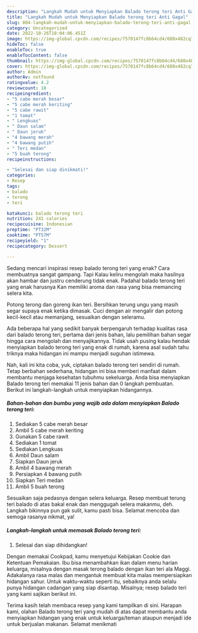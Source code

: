 ```yaml
---
description: "Langkah Mudah untuk Menyiapkan Balado terong teri Anti Gagal"
title: "Langkah Mudah untuk Menyiapkan Balado terong teri Anti Gagal"
slug: 804-langkah-mudah-untuk-menyiapkan-balado-terong-teri-anti-gagal
category: Uncategorized
date: 2022-10-26T18:04:06.451Z
image: https://img-global.cpcdn.com/recipes/7570147fc8b64cd4/680x482cq70/balado-terong-teri-foto-resep-utama.jpg
hideToc: false
enableToc: true
enableTocContent: false
thumbnail: https://img-global.cpcdn.com/recipes/7570147fc8b64cd4/680x482cq70/balado-terong-teri-foto-resep-utama.jpg
cover: https://img-global.cpcdn.com/recipes/7570147fc8b64cd4/680x482cq70/balado-terong-teri-foto-resep-utama.jpg
author: Admin
authorAv: notfound
ratingvalue: 4.2
reviewcount: 18
recipeingredient:
- "5 cabe merah besar"
- "5 cabe merah keriting"
- "5 cabe rawit"
- "1 tomat"
- " Lengkuas"
- " Daun salam"
- " Daun jeruk"
- "4 bawang merah"
- "4 bawang putih"
- " Teri medan"
- "5 buah terong"
recipeinstructions:

- "Selesai dan siap dinikmati!"
categories:
- Resep
tags:
- balado
- terong
- teri

katakunci: balado terong teri 
nutrition: 241 calories
recipecuisine: Indonesian
preptime: "PT32M"
cooktime: "PT57M"
recipeyield: "1"
recipecategory: Dessert

---
```



Sedang mencari inspirasi resep balado terong teri yang enak? Cara membuatnya sangat gampang. Tapi Kalau keliru mengolah maka hasilnya akan hambar dan justru cenderung tidak enak. Padahal balado terong teri yang enak harusnya Kan memiliki aroma dan rasa yang bisa memancing selera kita.


Potong terong dan goreng ikan teri. Bersihkan terung ungu yang masih segar supaya enak ketika dimasak. Cuci dengan air mengalir dan potong kecil-kecil atau memanjang, sesuaikan dengan seleramu.

Ada beberapa hal yang sedikit banyak berpengaruh terhadap kualitas rasa dari balado terong teri, pertama dari jenis bahan, lalu pemilihan bahan segar hingga cara mengolah dan menyajikannya. Tidak usah pusing kalau hendak menyiapkan balado terong teri yang enak di rumah, karena asal sudah tahu triknya maka hidangan ini mampu menjadi suguhan istimewa.


Nah, kali ini kita coba, yuk, ciptakan balado terong teri sendiri di rumah. Tetap berbahan sederhana, hidangan ini bisa memberi manfaat dalam membantu menjaga kesehatan tubuhmu sekeluarga. Anda bisa menyiapkan Balado terong teri memakai 11 jenis bahan dan 0 langkah pembuatan. Berikut ini langkah-langkah untuk menyiapkan hidangannya.

<!--inarticleads1-->

##### Bahan-bahan dan bumbu yang wajib ada dalam menyiapkan Balado terong teri:

1. Sediakan 5 cabe merah besar
1. Ambil 5 cabe merah keriting
1. Gunakan 5 cabe rawit
1. Sediakan 1 tomat
1. Sediakan  Lengkuas
1. Ambil  Daun salam
1. Siapkan  Daun jeruk
1. Ambil 4 bawang merah
1. Persiapkan 4 bawang putih
1. Siapkan  Teri medan
1. Ambil 5 buah terong


Sesuaikan saja pedasnya dengan selera keluarga. Resep membuat terung teri balado di atas bakal enak dan menggugah selera makanmu, deh. Langkah bikinnya pun gak sulit, kamu pasti bisa. Selamat mencoba dan semoga rasanya nikmat, ya! 

<!--inarticleads2-->

##### Langkah-langkah untuk memasak Balado terong teri:


1. Selesai dan siap dihidangkan!

Dengan memakai Cookpad, kamu menyetujui Kebijakan Cookie dan Ketentuan Pemakaian. Ibu bisa menambahkan ikan dalam menu harian keluarga, misalnya dengan masak terong balado dengan ikan teri ala Maggi. Adakalanya rasa malas dan mengantuk membuat kita malas mempersiapkan hidangan sahur. Untuk waktu-waktu seperti itu, sebaiknya anda selalu punya hidangan cadangan yang siap disantap. Misalnya; resep balado teri yang kami sajikan berikut ini. 

Terima kasih telah membaca resep yang kami tampilkan di sini. Harapan kami, olahan Balado terong teri yang mudah di atas dapat membantu anda menyiapkan hidangan yang enak untuk keluarga/teman ataupun menjadi ide untuk berjualan makanan. Selamat menikmati
